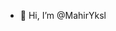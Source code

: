 - 👋 Hi, I’m @MahirYksl


<!---
MahirYksl/MahirYksl is a ✨ special ✨ repository because its `README.md` (this file) appears on your GitHub profile.
You can click the Preview link to take a look at your changes.
--->
